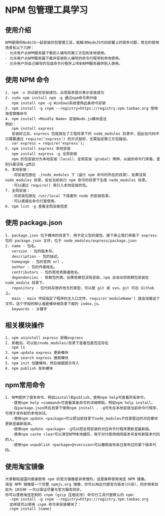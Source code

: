 # NPM 包管理工具学习

## 使用介绍

    NPM是随同NodeJS一起安装的包管理工具，能解决NodeJS代码部署上的很多问题，常见的使用场景有以下几种：
    · 允许用户从NPM服务器下载别人编写的第三方包到本地使用。
    · 允许用户从NPM服务器下载并安装别人编写的命令行程序到本地使用。
    · 允许用户将自己编写的包或命令行程序上传到NPM服务器供别人使用。

## 使用 NPM 命令

    1. npm -v 测试是否安装成功，出现版本提示表示安装成功
    2. sudo npm install npm -g 通过npm命令来升级
       npm install npm -g Windows系统使用此条命令安装
    3. npm install -g cnpm --registry=https://registry.npm.taobao.org 使用淘宝镜像命令
    4. npm install <Moudle Name> 安装Node.js模块语法
    例如：
       npm install express
       安装好之后，express 包就放在了工程目录下的 node_modules 目录中，因此在代码中只需要通过 require('express') 的方式就好，无需指定第三方包路径。
       var express = require('express');
    5. npm install express 本地安装
       npm install express -g 全局安装
       npm 的包安装分为本地安装（local）、全局安装（global）两种，从敲的命令行来看，差别只是没有-g而已
    6. 本地安装：
       ·将安装包放在 ./node_modules 下（运行 npm 命令时所在的目录），如果没有           node_modules 目录，会在当前执行 npm 命令的目录下生成 node_modules 目录。
       ·可以通过 require() 来引入本地安装的包。
    7. 全局安装：
       ·将安装包放在 /usr/local 下或者你 node 的安装目录。
       ·可以直接在命令行里使用。
    8. npm list -g 查看全局安装信息

## 使用 package.json

    1. package.json 位于模块的目录下，用于定义包的属性。接下来让我们来看下 express 包的 package.json 文件，位于 node_modules/express/package.json
    2. name - 包名。
       version - 包的版本号。
       description - 包的描述。
       homepage - 包的官网 url 。
       author - 包的作者姓名。
       contributors - 包的其他贡献者姓名。
       dependencies - 依赖包列表。如果依赖包没有安装，npm 会自动将依赖包安装在 node_module 目录下。
       repository - 包代码存放的地方的类型，可以是 git 或 svn，git 可在 Github 上。
       main - main 字段指定了程序的主入口文件，require('moduleName') 就会加载这个文件。这个字段的默认值是模块根目录下面的 index.js。
       keywords - 关键字

## 相关模块操作

    1. npm uninstall express 卸载express
    2. 卸载后，可以到/node_modules/目录下查看包是否还存在
       npm ls
    3. npm update express 更新模块
    4. npm search express 搜索模块
    5. npm init 创建模块，然后根据提示写入
    6. npm publish 发布模块

## npm常用命令

    1. NPM提供了很多命令，例如install和publish，使用npm help可查看所有命令。
       ·使用npm help <command>可查看某条命令的详细帮助，例如npm help install。
       ·在package.json所在目录下使用npm install . -g可先在本地安装当前命令行程序，可用于发布前的本地测试。
       ·使用npm update <package>可以把当前目录下node_modules子目录里边的对应模块更新至最新版本。
       ·使用npm update <package> -g可以把全局安装的对应命令行程序更新至最新版。
       ·使用npm cache clear可以清空NPM本地缓存，用于对付使用相同版本号发布新版本代码的人。
       ·使用npm unpublish <package>@<version>可以撤销发布自己发布过的某个版本代码。

## 使用淘宝镜像

    大家都知道国内直接使用 npm 的官方镜像是非常慢的，这里推荐使用淘宝 NPM 镜像。
    淘宝 NPM 镜像是一个完整 npmjs.org 镜像，你可以用此代替官方版本(只读)，同步频率目前为 10分钟 一次以保证尽量与官方服务同步。
    你可以使用淘宝定制的 cnpm (gzip 压缩支持) 命令行工具代替默认的 npm:
      ·npm install -g cnpm --registry=https://registry.npm.taobao.org
      这样就可以使用 cnpm 命令来安装模块了：
      cnpm install [name]
